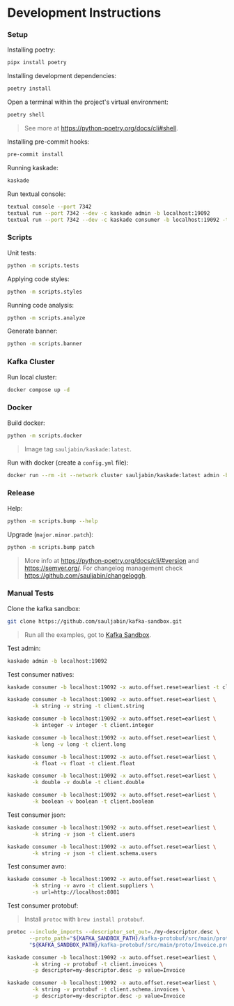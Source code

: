 # Development Instructions

### Setup

Installing poetry:

```bash
pipx install poetry
```

Installing development dependencies:

```bash
poetry install
```

Open a terminal within the project's virtual environment:

```bash
poetry shell
```

> See more at https://python-poetry.org/docs/cli#shell.

Installing pre-commit hooks:

```bash
pre-commit install
```

Running kaskade:

```bash
kaskade
```

Run textual console:

```bash
textual console --port 7342
textual run --port 7342 --dev -c kaskade admin -b localhost:19092
textual run --port 7342 --dev -c kaskade consumer -b localhost:19092 -t my-topic
```

### Scripts

Unit tests:

```bash
python -m scripts.tests
```

Applying code styles:

```bash
python -m scripts.styles
```

Running code analysis:

```bash
python -m scripts.analyze
```

Generate banner:

```bash
python -m scripts.banner
```

### Kafka Cluster

Run local cluster:

```bash
docker compose up -d
```

### Docker

Build docker:

```bash
python -m scripts.docker
```

> Image tag `sauljabin/kaskade:latest`.

Run with docker (create a `config.yml` file):

```bash
docker run --rm -it --network cluster sauljabin/kaskade:latest admin -b kafka1:9092
```

### Release

Help:

```bash
python -m scripts.bump --help
```

Upgrade (`major.minor.patch`):

```bash
python -m scripts.bump patch
```

> More info at https://python-poetry.org/docs/cli/#version and https://semver.org/.
> For changelog management check https://github.com/sauljabin/changeloggh.

### Manual Tests

Clone the kafka sandbox:

```bash
git clone https://github.com/sauljabin/kafka-sandbox.git
```

> Run all the examples, got to [Kafka Sandbox](https://sauljabin.github.io/kafka-sandbox/introduction.html).

Test admin:

```bash
kaskade admin -b localhost:19092
```

Test consumer natives:

```bash
kaskade consumer -b localhost:19092 -x auto.offset.reset=earliest -t client.string
```

```bash
kaskade consumer -b localhost:19092 -x auto.offset.reset=earliest \
        -k string -v string -t client.string
```

```bash
kaskade consumer -b localhost:19092 -x auto.offset.reset=earliest \
        -k integer -v integer -t client.integer
```

```bash
kaskade consumer -b localhost:19092 -x auto.offset.reset=earliest \
        -k long -v long -t client.long
```

```bash
kaskade consumer -b localhost:19092 -x auto.offset.reset=earliest \
        -k float -v float -t client.float
```

```bash
kaskade consumer -b localhost:19092 -x auto.offset.reset=earliest \
        -k double -v double -t client.double
```

```bash
kaskade consumer -b localhost:19092 -x auto.offset.reset=earliest \
        -k boolean -v boolean -t client.boolean
```

Test consumer json:

```bash
kaskade consumer -b localhost:19092 -x auto.offset.reset=earliest \
        -k string -v json -t client.users
```

```bash
kaskade consumer -b localhost:19092 -x auto.offset.reset=earliest \
        -k string -v json -t client.schema.users
```

Test consumer avro:

```bash
kaskade consumer -b localhost:19092 -x auto.offset.reset=earliest \
        -k string -v avro -t client.suppliers \
        -s url=http://localhost:8081
```

Test consumer protobuf:

> Install `protoc` with `brew install protobuf`.

```bash
protoc --include_imports --descriptor_set_out=./my-descriptor.desc \
       --proto_path="${KAFKA_SANDBOX_PATH}/kafka-protobuf/src/main/proto/" \
       "${KAFKA_SANDBOX_PATH}/kafka-protobuf/src/main/proto/Invoice.proto"
```

```bash
kaskade consumer -b localhost:19092 -x auto.offset.reset=earliest \
        -k string -v protobuf -t client.invoices \
        -p descriptor=my-descriptor.desc -p value=Invoice
```

```bash
kaskade consumer -b localhost:19092 -x auto.offset.reset=earliest \
        -k string -v protobuf -t client.schema.invoices \
        -p descriptor=my-descriptor.desc -p value=Invoice
```